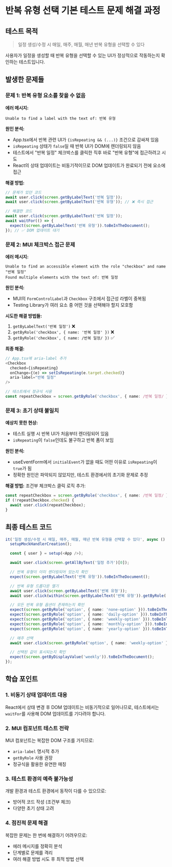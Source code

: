 # 반복 유형 선택 기본 테스트 문제 해결 과정

## 테스트 목적

> 일정 생성/수정 시 매일, 매주, 매월, 매년 반복 유형을 선택할 수 있다

사용자가 일정을 생성할 때 반복 유형을 선택할 수 있는 UI가 정상적으로 작동하는지 확인하는 테스트입니다.

## 발생한 문제들

### 문제 1: 반복 유형 요소를 찾을 수 없음

**에러 메시지:**

```
Unable to find a label with the text of: 반복 유형
```

**원인 분석:**

- App.tsx에서 반복 관련 UI가 `{isRepeating && (...)}` 조건으로 감싸져 있음
- `isRepeating` 상태가 `false`일 때 반복 UI가 DOM에 렌더링되지 않음
- 테스트에서 "반복 일정" 체크박스를 클릭한 직후 바로 "반복 유형"에 접근하려고 시도
- React의 상태 업데이트는 비동기적이므로 DOM 업데이트가 완료되기 전에 요소에 접근

**해결 방법:**

```typescript
// 문제가 있던 코드
await user.click(screen.getByLabelText('반복 일정'));
await user.click(screen.getByLabelText('반복 유형')); // ❌ 즉시 접근

// 해결한 코드
await user.click(screen.getByLabelText('반복 일정'));
await waitFor(() => {
  expect(screen.getByLabelText('반복 유형')).toBeInTheDocument();
}); // ✅ DOM 업데이트 대기
```

### 문제 2: MUI 체크박스 접근 문제

**에러 메시지:**

```
Unable to find an accessible element with the role "checkbox" and name "반복 일정"
Found multiple elements with the text of: 반복 일정
```

**원인 분석:**

- MUI의 `FormControlLabel`과 `Checkbox` 구조에서 접근성 라벨이 중복됨
- Testing Library가 여러 요소 중 어떤 것을 선택해야 할지 모호함

**시도한 해결 방법들:**

1. `getByLabelText('반복 일정')` ❌
2. `getByRole('checkbox', { name: '반복 일정' })` ❌
3. `getByRole('checkbox', { name: /반복 일정/ })` ✅

**최종 해결:**

```typescript
// App.tsx에 aria-label 추가
<Checkbox
  checked={isRepeating}
  onChange={(e) => setIsRepeating(e.target.checked)}
  aria-label="반복 일정"
/>

// 테스트에서 정규식 사용
const repeatCheckbox = screen.getByRole('checkbox', { name: /반복 일정/ });
```

### 문제 3: 초기 상태 불일치

**예상치 못한 현상:**

- 테스트 실행 시 반복 UI가 처음부터 렌더링되어 있음
- `isRepeating`이 `false`인데도 불구하고 반복 폼이 보임

**원인 분석:**

- useEventForm에서 `initialEvent`가 없을 때도 어떤 이유로 `isRepeating`이 `true`가 됨
- 정확한 원인은 파악되지 않았지만, 테스트 환경에서의 초기화 문제로 추정

**해결 방법:**
조건부 체크박스 클릭 로직 추가:

```typescript
const repeatCheckbox = screen.getByRole('checkbox', { name: /반복 일정/ });
if (!repeatCheckbox.checked) {
  await user.click(repeatCheckbox);
}
```

## 최종 테스트 코드

```typescript
it('일정 생성/수정 시 매일, 매주, 매월, 매년 반복 유형을 선택할 수 있다', async () => {
  setupMockHandlerCreation();

  const { user } = setup(<App />);

  await user.click(screen.getAllByText('일정 추가')[0]);

  // 반복 유형이 이미 렌더링되어 있는지 확인
  expect(screen.getByLabelText('반복 유형')).toBeInTheDocument();

  // 반복 유형 드롭다운 열기
  await user.click(screen.getByLabelText('반복 유형'));
  await user.click(within(screen.getByLabelText('반복 유형')).getByRole('combobox'));

  // 모든 반복 유형 옵션이 존재하는지 확인
  expect(screen.getByRole('option', { name: 'none-option' })).toBeInTheDocument();
  expect(screen.getByRole('option', { name: 'daily-option' })).toBeInTheDocument();
  expect(screen.getByRole('option', { name: 'weekly-option' })).toBeInTheDocument();
  expect(screen.getByRole('option', { name: 'monthly-option' })).toBeInTheDocument();
  expect(screen.getByRole('option', { name: 'yearly-option' })).toBeInTheDocument();

  // 매주 선택
  await user.click(screen.getByRole('option', { name: 'weekly-option' }));

  // 선택된 값이 표시되는지 확인
  expect(screen.getByDisplayValue('weekly')).toBeInTheDocument();
});
```

## 학습 포인트

### 1. 비동기 상태 업데이트 대응

React에서 상태 변경 후 DOM 업데이트는 비동기적으로 일어나므로, 테스트에서는 `waitFor`를 사용해 DOM 업데이트를 기다려야 합니다.

### 2. MUI 컴포넌트 테스트 전략

MUI 컴포넌트는 복잡한 DOM 구조를 가지므로:

- `aria-label` 명시적 추가
- `getByRole` 사용 권장
- 정규식을 활용한 유연한 매칭

### 3. 테스트 환경의 예측 불가능성

개발 환경과 테스트 환경에서 동작이 다를 수 있으므로:

- 방어적 코드 작성 (조건부 체크)
- 다양한 초기 상태 고려

### 4. 점진적 문제 해결

복잡한 문제는 한 번에 해결하기 어려우므로:

- 에러 메시지를 정확히 분석
- 단계별로 문제를 격리
- 여러 해결 방법 시도 후 최적 방법 선택
